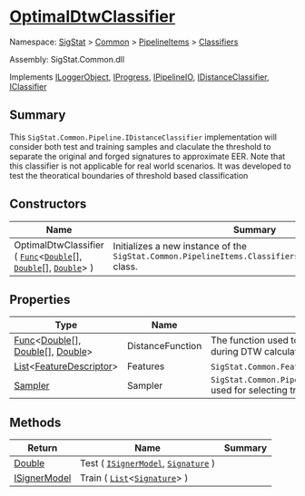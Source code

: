 # [OptimalDtwClassifier](./OptimalDtwClassifier.md)

Namespace: [SigStat]() > [Common]() > [PipelineItems]() > [Classifiers]()

Assembly: SigStat.Common.dll

Implements [ILoggerObject](./../../ILoggerObject.md), [IProgress](./../../Helpers/IProgress.md), [IPipelineIO](./../../Pipeline/IPipelineIO.md), [IDistanceClassifier](./../../Pipeline/IDistanceClassifier.md), [IClassifier](./../../Pipeline/IClassifier.md)

## Summary
This `SigStat.Common.Pipeline.IDistanceClassifier` implementation will consider both test and  training samples and claculate the threshold to separate the original and forged  signatures to approximate EER. Note that this classifier is not applicable for  real world scenarios. It was developed to test the theoratical boundaries of  threshold based classification

## Constructors

| Name | Summary | 
| --- | --- | 
| OptimalDtwClassifier ( [`Func`](https://docs.microsoft.com/en-us/dotnet/api/System.Func-3)\<[`Double`](https://docs.microsoft.com/en-us/dotnet/api/System.Double)[], [`Double`](https://docs.microsoft.com/en-us/dotnet/api/System.Double)[], [`Double`](https://docs.microsoft.com/en-us/dotnet/api/System.Double)> ) | Initializes a new instance of the `SigStat.Common.PipelineItems.Classifiers.OptimalDtwClassifier` class. | 


## Properties

| Type | Name | Summary | 
| --- | --- | --- | 
| [Func](https://docs.microsoft.com/en-us/dotnet/api/System.Func-3)\<[Double](https://docs.microsoft.com/en-us/dotnet/api/System.Double)[], [Double](https://docs.microsoft.com/en-us/dotnet/api/System.Double)[], [Double](https://docs.microsoft.com/en-us/dotnet/api/System.Double)> | DistanceFunction | The function used to calculate the distance between two data points during DTW calculation | 
| [List](https://docs.microsoft.com/en-us/dotnet/api/System.Collections.Generic.List-1)\<[FeatureDescriptor](./../../FeatureDescriptor.md)> | Features | `SigStat.Common.FeatureDescriptor`s to consider during classification | 
| [Sampler](./../../Sampler.md) | Sampler | `SigStat.Common.PipelineItems.Classifiers.OptimalDtwClassifier.Sampler` used for selecting training and test sets during a benchmark | 


## Methods

| Return | Name | Summary | 
| --- | --- | --- | 
| [Double](https://docs.microsoft.com/en-us/dotnet/api/System.Double) | Test ( [`ISignerModel`](./../../Pipeline/ISignerModel.md), [`Signature`](./../../Signature.md) ) |  | 
| [ISignerModel](./../../Pipeline/ISignerModel.md) | Train ( [`List`](https://docs.microsoft.com/en-us/dotnet/api/System.Collections.Generic.List-1)\<[`Signature`](./../../Signature.md)> ) |  | 


